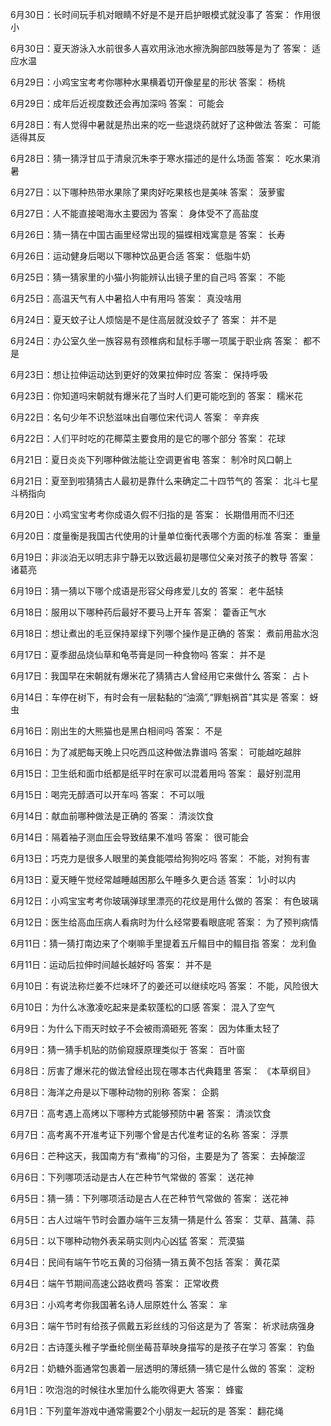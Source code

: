 6月30日：长时间玩手机对眼睛不好是不是开启护眼模式就没事了 答案： 作用很小 

6月30日：夏天游泳入水前很多人喜欢用泳池水擦洗胸部四肢等是为了 答案： 适应水温 

6月29日：小鸡宝宝考考你哪种水果横着切开像星星的形状 答案： 杨桃 

6月29日：成年后近视度数还会再加深吗 答案： 可能会 

6月28日：有人觉得中暑就是热出来的吃一些退烧药就好了这种做法 答案： 可能适得其反 

6月28日：猜一猜浮甘瓜于清泉沉朱李于寒水描述的是什么场面 答案： 吃水果消暑 

6月27日：以下哪种热带水果除了果肉好吃果核也是美味 答案： 菠萝蜜 

6月27日：人不能直接喝海水主要因为 答案： 身体受不了高盐度 

6月26日：猜一猜在中国古画里经常出现的猫蝶相戏寓意是 答案： 长寿 

6月26日：运动健身后喝以下哪种饮品更合适 答案： 低脂牛奶 

6月25日：猜一猜家里的小猫小狗能辨认出镜子里的自己吗 答案： 不能 

6月25日：高温天气有人中暑掐人中有用吗 答案： 真没啥用 

6月24日：夏天蚊子让人烦恼是不是住高层就没蚊子了 答案： 并不是 

6月24日：办公室久坐一族容易有颈椎病和鼠标手哪一项属于职业病 答案： 都不是 

6月23日：想让拉伸运动达到更好的效果拉伸时应 答案： 保持呼吸 

6月23日：你知道吗宋朝就有爆米花了当时人们更可能吃到的 答案： 糯米花 

6月22日：名句少年不识愁滋味出自哪位宋代词人 答案： 辛弃疾 

6月22日：人们平时吃的花椰菜主要食用的是它的哪个部分 答案： 花球 

6月21日：夏日炎炎下列哪种做法能让空调更省电 答案： 制冷时风口朝上 

6月21日：夏至到啦猜猜古人最初是靠什么来确定二十四节气的 答案： 北斗七星斗柄指向 

6月20日：小鸡宝宝考考你成语久假不归指的是 答案： 长期借用而不归还 

6月20日：度量衡是我国古代使用的计量单位衡代表哪个方面的标准 答案： 重量 

6月19日：非淡泊无以明志非宁静无以致远最初是哪位父亲对孩子的教导 答案： 诸葛亮 

6月19日：猜一猜以下哪个成语是形容父母疼爱儿女的 答案： 老牛舐犊 

6月18日：服用以下哪种药后最好不要马上开车 答案： 藿香正气水 

6月18日：想让煮出的毛豆保持翠绿下列哪个操作是正确的 答案： 煮前用盐水泡 

6月17日：夏季甜品烧仙草和龟苓膏是同一种食物吗 答案： 并不是 

6月17日：我国早在宋朝就有爆米花了猜猜古人曾经用它来做什么 答案： 占卜 

6月14日：车停在树下，有时会有一层黏黏的“油滴”,“罪魁祸首”其实是 答案： 蚜虫 

6月16日：刚出生的大熊猫也是黑白相间吗 答案： 不是 

6月16日：为了减肥每天晚上只吃西瓜这种做法靠谱吗 答案： 可能越吃越胖 

6月15日：卫生纸和面巾纸都是纸平时在家可以混着用吗 答案： 最好别混用 

6月15日：喝完无醇酒可以开车吗 答案： 不可以哦 

6月14日：献血前哪种做法是正确的 答案： 清淡饮食 

6月14日：隔着袖子测血压会导致结果不准吗 答案： 很可能会 

6月13日：巧克力是很多人眼里的美食能喂给狗狗吃吗 答案： 不能，对狗有害 

6月13日：夏天睡午觉经常越睡越困那么午睡多久更合适 答案： 1小时以内 

6月12日：小鸡宝宝考考你玻璃弹球里漂亮的花纹是用什么做的 答案： 有色玻璃 

6月12日：医生给高血压病人看病时为什么经常要看眼底呢 答案： 为了预判病情 

6月11日：猜一猜打南边来了个喇嘛手里提着五斤鳎目中的鳎目指 答案： 龙利鱼 

6月11日：运动后拉伸时间越长越好吗 答案： 并不是 

6月10日：有说法称烂姜不烂味坏了的姜还可以继续吃吗 答案： 不能，风险很大 

6月10日：为什么冰激凌吃起来是柔软蓬松的口感 答案： 混入了空气 

6月9日：为什么下雨天时蚊子不会被雨滴砸死 答案： 因为体重太轻了 

6月9日：猜一猜手机贴的防偷窥膜原理类似于 答案： 百叶窗 

6月8日：厉害了爆米花的做法曾经出现在哪本古代典籍里 答案： 《本草纲目》 

6月8日：海洋之舟是以下哪种动物的别称 答案： 企鹅 

6月7日：高考遇上高烤以下哪种方式能够预防中暑 答案： 清淡饮食 

6月7日：高考离不开准考证下列哪个曾是古代准考证的名称 答案： 浮票 

6月6日：芒种这天，我国南方有“煮梅”的习俗，主要是为了 答案： 去掉酸涩 

6月6日：下列哪项活动是古人在芒种节气常做的 答案： 送花神 

6月5日：猜一猜：下列哪项活动是古人在芒种节气常做的 答案： 送花神 

6月5日：古人过端午节时会置办端午三友猜一猜是什么 答案： 艾草、菖蒲、蒜 

6月5日：以下哪种动物外表呆萌实则内心凶猛 答案： 荒漠猫 

6月4日：民间有端午节吃五黄的习俗猜一猜五黄不包括 答案： 黄花菜 

6月4日：端午节期间高速公路收费吗 答案： 正常收费 

6月3日：小鸡考考你我国著名诗人屈原姓什么 答案： 芈 

6月3日：端午节时有给孩子佩戴五彩丝线的习俗这是为了 答案： 祈求祛病强身 

6月2日：古诗蓬头稚子学垂纶侧坐莓苔草映身描写的是孩子在学习 答案： 钓鱼 

6月2日：奶糖外面通常包裹着一层透明的薄纸猜一猜它是什么做的 答案： 淀粉 

6月1日：吹泡泡的时候往水里加什么能吹得更大 答案： 蜂蜜 

6月1日：下列童年游戏中通常需要2个小朋友一起玩的是 答案： 翻花绳 
